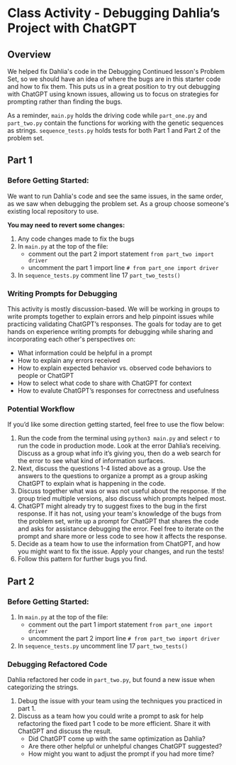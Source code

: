 # Class Activity - Debugging Dahlia’s Project with ChatGPT

## Overview 

We helped fix Dahlia's code in the Debugging Continued lesson's Problem Set, so we should have an idea of where the bugs are in this starter code and how to fix them. This puts us in a great position to try out debugging with ChatGPT using known issues, allowing us to focus on strategies for prompting rather than finding the bugs.

As a reminder, `main.py` holds the driving code while `part_one.py` and `part_two.py` contain the functions for working with the genetic sequences as strings. `sequence_tests.py` holds tests for both Part 1 and Part 2 of the problem set.

## Part 1

### Before Getting Started:

We want to run Dahlia's code and see the same issues, in the same order, as we saw when debugging the problem set. As a group choose someone's existing local repository to use. 

**You may need to revert some changes:**
1. Any code changes made to fix the bugs
2. In `main.py` at the top of the file:
   - comment out the part 2 import statement `from part_two import driver`
   - uncomment the part 1 import line `# from part_one import driver`
3. In `sequence_tests.py` comment line 17 `part_two_tests()`

### Writing Prompts for Debugging

This activity is mostly discussion-based. We will be working in groups to write prompts together to explain errors and help pinpoint issues while practicing validating ChatGPT’s responses. The goals for today are to get hands on experience writing prompts for debugging while sharing and incorporating each other's perspectives on:
- What information could be helpful in a prompt 
- How to explain any errors received
- How to explain expected behavior vs. observed code behaviors to people or ChatGPT 
- How to select what code to share with ChatGPT for context
- How to evalute ChatGPT’s responses for correctness and usefulness

### Potential Workflow

If you’d like some direction getting started, feel free to use the flow below:
1. Run the code from the terminal using `python3 main.py` and select `r` to run the code in production mode. Look at the error Dahlia’s receiving. Discuss as a group what info it’s giving you, then do a web search for the error to see what kind of information surfaces.
2. Next, discuss the questions 1-4 listed above as a group. Use the answers to the questions to organize a prompt as a group asking ChatGPT to explain what is happening in the code. 
3. Discuss together what was or was not useful about the response. If the group tried multiple versions, also discuss which prompts helped most.  
4. ChatGPT might already try to suggest fixes to the bug in the first response. If it has not, using your team's knowledge of the bugs from the problem set, write up a prompt for ChatGPT that shares the code and asks for assistance debugging the error. Feel free to iterate on the prompt and share more or less code to see how it affects the response. 
5. Decide as a team how to use the information from ChatGPT, and how you might want to fix the issue. Apply your changes, and run the tests!
6. Follow this pattern for further bugs you find.

## Part 2

### Before Getting Started:

1. In `main.py` at the top of the file:
   - comment out the part 1 import statement `from part_one import driver`
   - uncomment the part 2 import line `# from part_two import driver`
2. In `sequence_tests.py` uncomment line 17 `part_two_tests()`

### Debugging Refactored Code

Dahlia refactored her code in `part_two.py`, but found a new issue when categorizing the strings. 
1. Debug the issue with your team using the techniques you practiced in part 1. 
2. Discuss as a team how you could write a prompt to ask for help refactoring the fixed part 1 code to be more efficient. Share it with ChatGPT and discuss the result. 
    - Did ChatGPT come up with the same optimization as Dahlia?
    - Are there other helpful or unhelpful changes ChatGPT suggested?
    - How might you want to adjust the prompt if you had more time?
